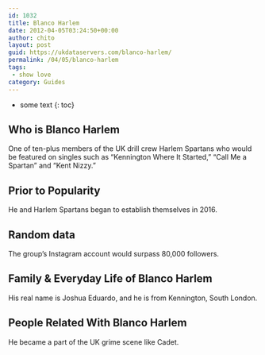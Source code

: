 ```yaml
---
id: 1032
title: Blanco Harlem
date: 2012-04-05T03:24:50+00:00
author: chito
layout: post
guid: https://ukdataservers.com/blanco-harlem/
permalink: /04/05/blanco-harlem
tags:
 - show love
category: Guides
---
```


* some text
{: toc}


## Who is  Blanco Harlem
                  
                  
                  
One of ten-plus members of the UK drill crew Harlem Spartans who would be featured on singles such as &#8220;Kennington Where It Started,&#8221; &#8220;Call Me a Spartan&#8221; and &#8220;Kent Nizzy.&#8221;
                  
                
                
                
## Prior to Popularity 
                  
                  
                  
He and Harlem Spartans began to establish themselves in 2016.
                  
                
                
                
## Random data 
                  
                  
                  
The group&#8217;s Instagram account would surpass 80,000 followers.
                  
                
                
                
## Family & Everyday Life of Blanco Harlem
                  
                  
                  
His real name is Joshua Eduardo, and he is from Kennington, South London.
                  
                
                
                
## People Related With  Blanco Harlem
                  
                  
                  
He became a part of the UK grime scene like Cadet.
                  
                
              
            
          
          
          
    
    
  
